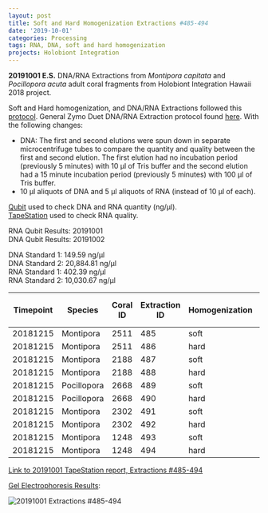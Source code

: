 ```yaml
---
layout: post
title: Soft and Hard Homogenization Extractions #485-494
date: '2019-10-01'
categories: Processing
tags: RNA, DNA, soft and hard homogenization
projects: Holobiont Integration
---
```


**20191001 E.S.**
DNA/RNA Extractions from *Montipora capitata* and *Pocillopora acuta* adult coral fragments from Holobiont Integration Hawaii 2018 project.  

Soft and Hard homogenization, and DNA/RNA Extractions followed this [protocol](https://github.com/emmastrand/EmmaStrand_Notebook/blob/master/_posts/2019-06-05-Soft-and-Hard-Homogenization-Protocol.md). General Zymo Duet DNA/RNA Extraction protocol found [here](https://github.com/emmastrand/EmmaStrand_Notebook/blob/master/_posts/2019-05-31-Zymo-Duet-RNA-DNA-Extraction-Protocol.md). With the following changes:  
- DNA: The first and second elutions were spun down in separate microcentrifuge tubes to compare the quantity and quality between the first and second elution. The first elution had no incubation period (previously 5 minutes) with 10 μl of Tris buffer and the second elution had a 15 minute incubation period (previously 5 minutes) with 100 μl of Tris buffer.  
- 10 μl aliquots of DNA and 5 μl aliquots of RNA (instead of 10 μl of each).    

[Qubit](https://github.com/emmastrand/EmmaStrand_Notebook/blob/master/_posts/2019-05-31-Qubit-Protocol.md) used to check DNA and RNA quantity (ng/μl).  
[TapeStation](https://github.com/emmastrand/EmmaStrand_Notebook/blob/master/_posts/2019-05-31-TapeStation-Protocol.md) used to check RNA quality.

RNA Qubit Results: 20191001  
DNA Qubit Results: 20191002

DNA Standard 1: 149.59 ng/μl  
DNA Standard 2: 20,884.81 ng/μl  
RNA Standard 1: 402.39 ng/μl  
RNA Standard 2: 10,030.67 ng/μl

| Timepoint | Species     | Coral ID | Extraction ID | Homogenization | DNA Reading 1 | DNA Reading 2 | Average DNA ng/μl | RNA Reading 1 | RNA Reading 2 | Average RNA ng/μl | RIN |
|-----------|-------------|----------|---------------|----------------|---------------|---------------|-------------------|---------------|---------------|-------------------|-----|
| 20181215  | Montipora   | 2511     | 485           | soft           | 15.2          | 15.2          | 15.2              | 19.8          | 19.4          | 19.6              | 9.2 |
| 20181215  | Montipora   | 2511     | 486           | hard           | 7.54          | 7.5           | 7.52              | 12.2          | 12            | 12.1              | NA  |
| 20181215  | Montipora   | 2188     | 487           | soft           | 11.9          | 11.9          | 11.9              | 13.4          | 13.4          | 13.4              | 9.2 |
| 20181215  | Montipora   | 2188     | 488           | hard           | 14.6          | 14.5          | 14.55             | 10.2          | 10.2          | 10.2              | NA  |
| 20181215  | Pocillopora | 2668     | 489           | soft           | 19            | 18.9          | 18.95             | 90.6          | 90.6          | 90.6              | 9   |
| 20181215  | Pocillopora | 2668     | 490           | hard           | 13.5          | 13.3          | 13.4              | 52.6          | 52.4          | 52.5              | NA  |
| 20181215  | Montipora   | 2302     | 491           | soft           | 46.6          | 46.4          | 46.5              | 17.6          | 17.8          | 17.7              | 8.7 |
| 20181215  | Montipora   | 2302     | 492           | hard           | 30            | 29.8          | 29.9              | 11.2          | 11.2          | 11.2              | NA  |
| 20181215  | Montipora   | 1248     | 493           | soft           | 43.2          | 43            | 43.1              | 14.4          | 14.4          | 14.4              | **  |
| 20181215  | Montipora   | 1248     | 494           | hard           | 35.8          | 35.6          | 35.7              | 13.8          | 13.6          | 13.7              | NA  |

[Link to 20191001 TapeStation report, Extractions #485-494](https://github.com/emmastrand/EmmaStrand_Notebook/blob/master/TapeStation/2019-10-01%20-%2013.58.57.pdf)

[Gel Electrophoresis Results](https://github.com/emmastrand/EmmaStrand_Notebook/blob/master/_posts/2019-07-16-Gel-Electrophoresis-Protocol.md):

![20191001 Extractions #485-494](https://github.com/emmastrand/EmmaStrand_Notebook/blob/master/images/20191001.jpg?raw=true)
